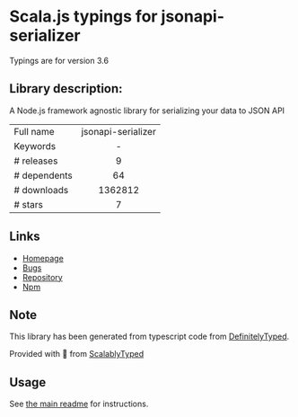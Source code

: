 
# Scala.js typings for jsonapi-serializer

Typings are for version 3.6

## Library description:
A Node.js framework agnostic library for serializing your data to JSON API

|                    |                 |
| ------------------ | :-------------: |
| Full name          | jsonapi-serializer |
| Keywords           | - |
| # releases         | 9 |
| # dependents       | 64 |
| # downloads        | 1362812 |
| # stars            | 7 |

## Links
- [Homepage](https://github.com/SeyZ/jsonapi-serializer#readme)
- [Bugs](https://github.com/SeyZ/jsonapi-serializer/issues)
- [Repository](https://github.com/SeyZ/jsonapi-serializer)
- [Npm](https://www.npmjs.com/package/jsonapi-serializer)
    


## Note
This library has been generated from typescript code from [DefinitelyTyped](https://definitelytyped.org).

Provided with :purple_heart: from [ScalablyTyped](https://github.com/oyvindberg/ScalablyTyped)

## Usage
See [the main readme](../../readme.md) for instructions.


